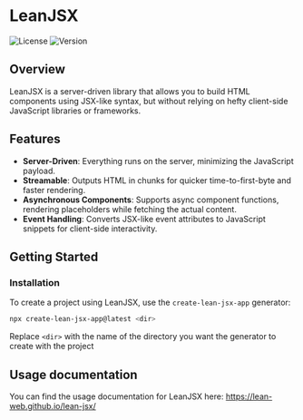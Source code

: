 # LeanJSX

![License](https://img.shields.io/badge/license-MPL--2.0-blue)
![Version](https://img.shields.io/badge/version-0.0.6--alpha-orange)

## Overview

LeanJSX is a server-driven library that allows you to build HTML components using JSX-like syntax, but without relying on hefty client-side JavaScript libraries or frameworks.

## Features

- **Server-Driven**: Everything runs on the server, minimizing the JavaScript payload.
- **Streamable**: Outputs HTML in chunks for quicker time-to-first-byte and faster rendering.
- **Asynchronous Components**: Supports async component functions, rendering placeholders while fetching the actual content.
- **Event Handling**: Converts JSX-like event attributes to JavaScript snippets for client-side interactivity.

## Getting Started

### Installation

To create a project using LeanJSX, use the `create-lean-jsx-app` generator:

```bash
npx create-lean-jsx-app@latest <dir>
```

Replace `<dir>` with the name of the directory you want the generator to create with the project

## Usage documentation

You can find the usage documentation for LeanJSX here:
https://lean-web.github.io/lean-jsx/